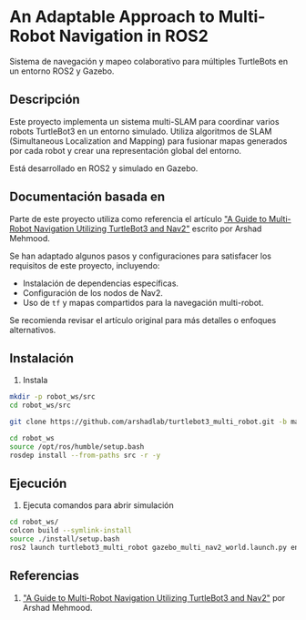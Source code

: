 # An Adaptable Approach to Multi-Robot Navigation in ROS2

Sistema de navegación y mapeo colaborativo para múltiples TurtleBots en un entorno ROS2 y Gazebo.

## Descripción
Este proyecto implementa un sistema multi-SLAM para coordinar varios robots TurtleBot3 en un entorno simulado. Utiliza algoritmos de SLAM (Simultaneous Localization and Mapping) para fusionar mapas generados por cada robot y crear una representación global del entorno. 

Está desarrollado en ROS2 y simulado en Gazebo.

## Documentación basada en
Parte de este proyecto utiliza como referencia el artículo 
["A Guide to Multi-Robot Navigation Utilizing TurtleBot3 and Nav2"](https://medium.com/@arshad.mehmood/a-guide-to-multi-robot-navigation-utilizing-turtlebot3-and-nav2-cd24f96d19c6) 
escrito por Arshad Mehmood.

Se han adaptado algunos pasos y configuraciones para satisfacer los requisitos de este proyecto, incluyendo:
- Instalación de dependencias específicas.
- Configuración de los nodos de Nav2.
- Uso de `tf` y mapas compartidos para la navegación multi-robot.

Se recomienda revisar el artículo original para más detalles o enfoques alternativos.


## Instalación
1. Instala 
```bash
mkdir -p robot_ws/src
cd robot_ws/src

git clone https://github.com/arshadlab/turtlebot3_multi_robot.git -b master

cd robot_ws
source /opt/ros/humble/setup.bash
rosdep install --from-paths src -r -y
```

## Ejecución
1. Ejecuta comandos para abrir simulación
```bash
cd robot_ws/
colcon build --symlink-install
source ./install/setup.bash
ros2 launch turtlebot3_multi_robot gazebo_multi_nav2_world.launch.py enable_drive:=True  
```
## Referencias
1. ["A Guide to Multi-Robot Navigation Utilizing TurtleBot3 and Nav2"](https://medium.com/@arshad.mehmood/a-guide-to-multi-robot-navigation-utilizing-turtlebot3-and-nav2-cd24f96d19c6) por Arshad Mehmood.



